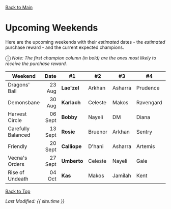 [Back to Main](index.md)

# Upcoming Weekends

Here are the upcoming weekends with their *estimated* dates - the *estimated* purchase reward - and the current expected champions.

<span style="font-size:1.2em;">ⓘ</span> *Note: The first champion column (in bold) are the ones most likely to receive the purchase reward.*

| Weekend | Date | #1 | #2 | #3 | #4 | #5 | Reward |
|---|--:|---|---|---|---|---|---|
| Dragons' Ball | 23 Aug | **Lae'zel** | Arkhan | Asharra | Prudence | Deekin | Golden Epic |
| Demonsbane | 30 Aug | **Karlach** | Celeste | Makos | Ravengard | Wyll | Golden Epic |
| Harvest Circle | 06 Sept | **Bobby** | Nayeli | DM | Diana | Calliope | Golden Epic |
| Carefully Balanced | 13 Sept | **Rosie** | Bruenor | Arkhan | Sentry | Nahara | Golden Epic |
| Friendly | 20 Sept | **Calliope** | D'hani | Asharra | Artemis | Presto | Golden Epic |
| Vecna's Orders | 27 Sept | **Umberto** | Celeste | Nayeli | Gale | Shadowheart | Golden Epic |
| Rise of Undeath | 04 Oct | **Kas** | Makos | Jamilah | Kent | Viconia | Golden Epic |

[Back to Top](#top)

*Last Modified: {{ site.time }}*